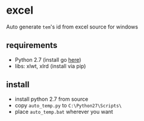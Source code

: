 # excel

Auto generate `tem`'s id from excel source for windows

## requirements

- Python 2.7 (install go [here](https://www.python.org/downloads/))
- libs: xlwt, xlrd (install via pip)

## install

- install python 2.7 from source
- copy `auto_temp.py` to `C:\Python27\Scripts\`
- place `auto_temp.bat` wherever you want
